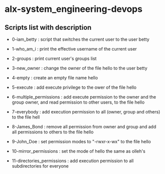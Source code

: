 # alx-system_engineering-devops

## Scripts list with description

* 0-iam_betty : script that switches the current user to the user betty

* 1-who_am_i : print the effective username of the current user

* 2-groups : print current user's groups list

* 3-new_owner : change the owner of the file hello to the user betty

* 4-empty : create an empty file name hello

* 5-execute : add execute privilege to the ower of the file hello

* 6-multiple_permissions : add execute permission to the owner and the group owner, and read permission to other users, to the file hello

* 7-everybody : add execution permission to all (owner, group and others) to the file hell

* 8-James_Bond : remove all permission from owner and group and add all permissions to others to the file hello

* 9-John_Doe : set permission modes to "-rwxr-x-wx" to the file hello

* 10-mirror_permissions : set the mode of hello the same as olleh's

* 11-directories_permissions : add execution permission to all subdirectories for everyone

